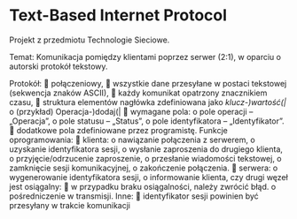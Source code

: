 ﻿# Text-Based Internet Protocol

Projekt z przedmiotu Technologie Sieciowe.

Temat: Komunikacja pomiędzy klientami poprzez serwer (2:1), w oparciu o autorski protokół tekstowy.

Protokół:
 połączeniowy,
 wszystkie dane przesyłane w postaci tekstowej (sekwencja znaków ASCII),
 każdy komunikat opatrzony znacznikiem czasu,
 struktura elementów nagłówka zdefiniowana jako <i>klucz-)wartość(|</i>
	o (przykład) Operacja-)dodaj(|
 wymagane pola:
	o pole operacji – „Operacja”,
	o pole statusu – „Status”,
	o pole identyfikatora – „Identyfikator”.
 dodatkowe pola zdefiniowane przez programistę.
Funkcje oprogramowania:
 klienta:
	o nawiązanie połączenia z serwerem,
	o uzyskanie identyfikatora sesji,
	o wysłanie zaproszenia do drugiego klienta,
	o przyjęcie/odrzucenie zaproszenie,
	o przesłanie wiadomości tekstowej,
	o zamknięcie sesji komunikacyjnej,
	o zakończenie połączenia.
 serwera:
	o wygenerowanie identyfikatora sesji,
	o informowanie klienta, czy drugi węzeł jest osiągalny:
		 w przypadku braku osiągalności, należy zwrócić błąd.
	o pośredniczenie w transmisji.
Inne:
 identyfikator sesji powinien być przesyłany w trakcie komunikacji